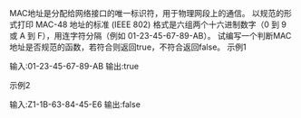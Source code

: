 MAC地址是分配给网络接口的唯一标识符，用于物理网段上的通信。
以规范的形式打印 MAC-48 地址的标准 (IEEE 802) 格式是六组两个十六进制数字（0 到 9 或 A 到 F），用连字符分隔（例如 01-23-45-67-89-AB）。
试编写一个判断MAC地址是否规范的函数，若符合则返回true，不符合返回false。
示例1

输入:01-23-45-67-89-AB
输出:true

示例2

输入:Z1-1B-63-84-45-E6
输出:false

